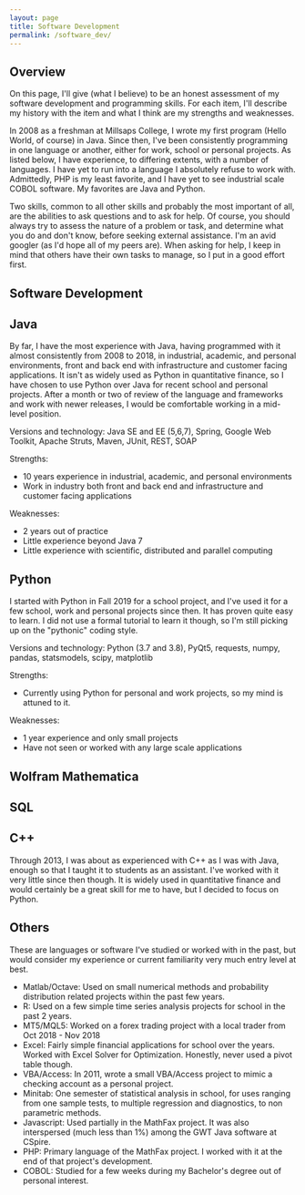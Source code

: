 ```yaml
---
layout: page
title: Software Development
permalink: /software_dev/
---
```


## Overview

On this page, I'll give (what I believe) to be an honest assessment of my software development and programming skills. For each item, I'll describe my history with the item and what I think are my strengths and weaknesses. 

In 2008 as a freshman at Millsaps College, I wrote my first program (Hello World, of course) in Java. Since then, I've been consistently programming in one language or another, either for work, school or personal projects. As listed below, I have experience, to differing extents, with a number of languages. I have yet to run into a language I absolutely refuse to work with. Admittedly, PHP is my least favorite, and I have yet to see industrial scale COBOL software. My favorites are Java and Python.

Two skills, common to all other skills and probably the most important of all, are the abilities to ask questions and to ask for help. Of course, you should always try to assess the nature of a problem or task, and determine what you do and don't know, before seeking external assistance. I'm an avid googler (as I'd hope all of my peers are). When asking for help, I keep in mind that others have their own tasks to manage, so I put in a good effort first.

## Software Development




## Java

By far, I have the most experience with Java, having programmed with it almost consistently from 2008 to 2018, in industrial, academic, and personal environments, front and back end with infrastructure and customer facing applications. It isn't as widely used as Python in quantitative finance, so I have chosen to use Python over Java for recent school and personal projects. After a month or two of review of the language and frameworks and work with newer releases, I would be comfortable working in a mid-level position. 

Versions and technology: Java SE and EE (5,6,7), Spring, Google Web Toolkit, Apache Struts, Maven, JUnit, REST, SOAP

Strengths: 
* 10 years experience in industrial, academic, and personal environments
* Work in industry both front and back end and infrastructure and customer facing applications

Weaknesses: 
* 2 years out of practice
* Little experience beyond Java 7
* Little experience with scientific, distributed and parallel computing

## Python

I started with Python in Fall 2019 for a school project, and I've used it for a few school, work and personal projects since then. It has proven quite easy to learn. I did not use a formal tutorial to learn it though, so I'm still picking up on the "pythonic" coding style.

Versions and technology: Python (3.7 and 3.8), PyQt5, requests, numpy, pandas, statsmodels, scipy, matplotlib

Strengths:
  * Currently using Python for personal and work projects, so my mind is attuned to it.
  
Weaknesses:
  * 1 year experience and only small projects
  * Have not seen or worked with any large scale applications

## Wolfram Mathematica


## SQL



## C++ 

Through 2013, I was about as experienced with C++ as I was with Java, enough so that I taught it to students as an assistant. I've worked with it very little since then though. It is widely used in quantitative finance and would certainly be a great skill for me to have, but I decided to focus on Python.

## Others

These are languages or software I've studied or worked with in the past, but would consider my experience or current familiarity very much entry level at best.

* Matlab/Octave: Used on small numerical methods and probability distribution related projects within the past few years.
* R: Used on a few simple time series analysis projects for school in the past 2 years.
* MT5/MQL5: Worked on a forex trading project with a local trader from Oct 2018 - Nov 2018
* Excel: Fairly simple financial applications for school over the years. Worked with Excel Solver for Optimization. Honestly, never used a pivot table though.
* VBA/Access: In 2011, wrote a small VBA/Access project to mimic a checking account as a personal project.
* Minitab: One semester of statistical analysis in school, for uses ranging from one sample tests, to multiple regression and diagnostics, to non parametric methods.
* Javascript: Used partially in the MathFax project. It was also interspersed (much less than 1%) among the GWT Java software at CSpire. 
* PHP: Primary language of the MathFax project. I worked with it at the end of that project's development.
* COBOL: Studied for a few weeks during my Bachelor's degree out of personal interest. 
